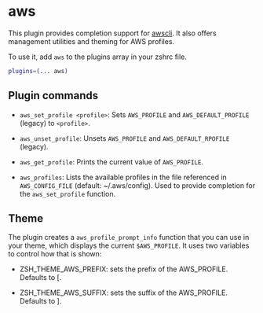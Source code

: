 # aws

This plugin provides completion support for [awscli](https://docs.aws.amazon.com/cli/latest/reference/index.html). It also offers management utilities and theming for AWS profiles.

To use it, add `aws` to the plugins array in your zshrc file.

```zsh
plugins=(... aws)
```

## Plugin commands

* `aws_set_profile <profile>`: Sets `AWS_PROFILE` and `AWS_DEFAULT_PROFILE` (legacy) to `<profile>`.

* `aws_unset_profile`: Unsets `AWS_PROFILE` and `AWS_DEFAULT_RPOFILE` (legacy).

* `aws_get_profile`: Prints the current value of `AWS_PROFILE`.

* `aws_profiles`: Lists the available profiles in the file referenced in `AWS_CONFIG_FILE` (default: ~/.aws/config). Used to provide completion for the `aws_set_profile` function.

## Theme

The plugin creates a `aws_profile_prompt_info` function that you can use in your theme, which displays the current `$AWS_PROFILE`. It uses two variables to control how that is shown:

- ZSH_THEME_AWS_PREFIX: sets the prefix of the AWS_PROFILE. Defaults to [.

- ZSH_THEME_AWS_SUFFIX: sets the suffix of the AWS_PROFILE. Defaults to ].
